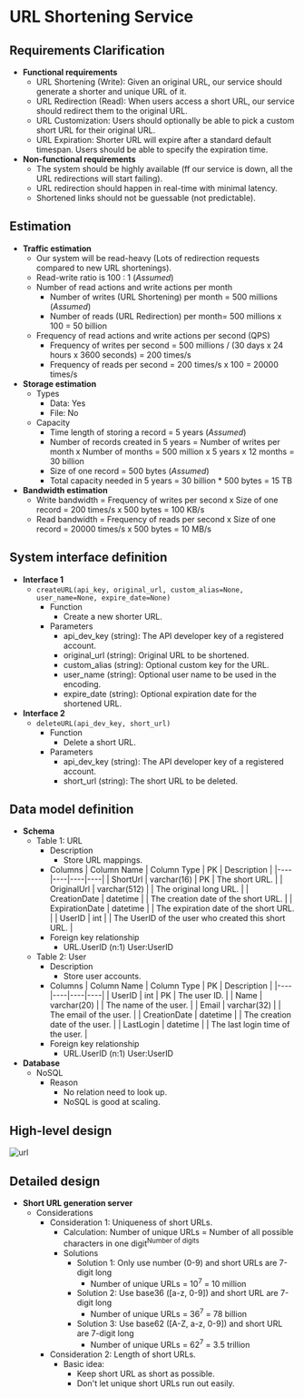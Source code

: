 # URL Shortening Service

## Requirements Clarification
- **Functional requirements**
   - URL Shortening (Write): Given an original URL, our service should generate a shorter and unique URL of it.
   - URL Redirection (Read): When users access a short URL, our service should redirect them to the original URL.
   - URL Customization: Users should optionally be able to pick a custom short URL for their original URL.
   - URL Expiration: Shorter URL will expire after a standard default timespan. Users should be able to specify the expiration time.
- **Non-functional requirements**
   - The system should be highly available (ff our service is down, all the URL redirections will start failing).
   - URL redirection should happen in real-time with minimal latency.
   - Shortened links should not be guessable (not predictable).

## Estimation
- **Traffic estimation**
   - Our system will be read-heavy (Lots of redirection requests compared to new URL shortenings).
   - Read-write ratio is 100 : 1 (*Assumed*)
   - Number of read actions and write actions per month
      - Number of writes (URL Shortening) per month = 500 millions (*Assumed*)
      - Number of reads (URL Redirection) per month= 500 millions x 100 = 50 billion
   - Frequency of read actions and write actions per second (QPS)
      - Frequency of writes per second = 500 millions / (30 days x 24 hours x 3600 seconds) = 200 times/s 
      - Frequency of reads per second = 200 times/s x 100 = 20000 times/s
- **Storage estimation**
   - Types
      - Data: Yes
      - File: No
   - Capacity
      - Time length of storing a record = 5 years (*Assumed*)
      - Number of records created in 5 years = Number of writes per month x Number of months = 500 million x 5 years x 12 months = 30 billion
      - Size of one record = 500 bytes (*Assumed*)
      - Total capacity needed in 5 years = 30 billion * 500 bytes = 15 TB
- **Bandwidth estimation**
   - Write bandwidth = Frequency of writes per second x Size of one record = 200 times/s x 500 bytes = 100 KB/s
   - Read bandwidth = Frequency of reads per second x Size of one record = 20000 times/s x 500 bytes = 10 MB/s

## System interface definition
- **Interface 1**
   - `createURL(api_key, original_url, custom_alias=None, user_name=None, expire_date=None)`
      - Function
         - Create a new shorter URL.
      - Parameters
         - api_dev_key (string): The API developer key of a registered account.
         - original_url (string): Original URL to be shortened.
         - custom_alias (string): Optional custom key for the URL.
         - user_name (string): Optional user name to be used in the encoding.
         - expire_date (string): Optional expiration date for the shortened URL.
- **Interface 2**
   - `deleteURL(api_dev_key, short_url)`
      - Function
         - Delete a short URL.
      - Parameters
         - api_dev_key (string): The API developer key of a registered account.
         - short_url (string): The short URL to be deleted.

## Data model definition
- **Schema**
   - Table 1: URL
      - Description
         - Store URL mappings.
      - Columns
        | Column Name | Column Type | PK | Description |
        |----|----|----|----|
        | ShortUrl | varchar(16) | PK | The short URL. |
        | OriginalUrl | varchar(512) | | The original long URL. |
        | CreationDate | datetime | | The creation date of the short URL. |
        | ExpirationDate | datetime | | The expiration date of the short URL. |
        | UserID | int | | The UserID of the user who created this short URL. |
      - Foreign key relationship
         - URL.UserID (n:1) User:UserID
   - Table 2: User
      - Description
         - Store user accounts.
      - Columns
        | Column Name | Column Type | PK | Description |
        |----|----|----|----|
        | UserID | int | PK | The user ID. |
        | Name | varchar(20) | | The name of the user. |
        | Email | varchar(32) | | The email of the user. |
        | CreationDate | datetime | | The creation date of the user. |
        | LastLogin | datetime | | The last login time of the user. |
      - Foreign key relationship
         - URL.UserID (n:1) User:UserID
- **Database**
   - NoSQL
      - Reason
         - No relation need to look up.
         - NoSQL is good at scaling.     

## High-level design
![url](https://user-images.githubusercontent.com/8989447/116921161-da7cd380-ac10-11eb-8216-f05e13335782.png)

## Detailed design
- **Short URL generation server**
   - Considerations
      - Consideration 1: Uniqueness of short URLs.
         - Calculation: Number of unique URLs = Number of all possible characters in one digit<sup>Number of digits</sup>
         - Solutions
            - Solution 1: Only use number (0-9) and short URLs are 7-digit long
               - Number of unique URLs = 10<sup>7</sup> = 10 million
            - Solution 2: Use base36 ([a-z, 0-9]) and short URL are 7-digit long
               - Number of unique URLs = 36<sup>7</sup> = 78 billion
            - Solution 3: Use base62 ([A-Z, a-z, 0-9]) and short URL are 7-digit long
               - Number of unique URLs = 62<sup>7</sup> = 3.5 trillion
      - Consideration 2: Length of short URLs.
         - Basic idea:
            - Keep short URL as short as possible.
            - Don't let unique short URLs run out easily.
 
      

